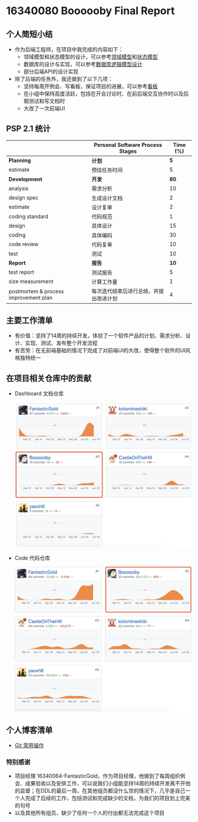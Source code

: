 # 16340080 Boooooby Final Report



## 个人简短小结

- 作为后端工程师，在项目中我完成的内容如下：
  - 领域模型和状态模型的设计，可以参考[领域模型](https://swsad.github.io/Dashboard/6-requirement-specification/3.1-domain-models)和[状态模型](https://github.com/swsad/Dashboard/raw/master/6-requirement-specification/4.1-state-models.md)
  - 数据库的设计与实现，可以参考[数据库逻辑模型设计](https://swsad.github.io/Dashboard/7-design/2.1-database-design)
  - 部分后端API的设计实现
- 除了后端的任务外，我还做到了以下几项：
  - 坚持每周开例会、写看板，保证项目的进展，可以参考[看板](https://github.com/swsad/Dashboard/projects)
  - 在小组中保持高度活跃，包括在开会讨论时、在前后端交互协作时以及后期测试和写文档时
  - 大改了一次前端UI



## PSP 2.1 统计

|                                       | **Personal Software Process Stages**   | **Time (%)** |
| ------------------------------------- | -------------------------------------- | ------------ |
| **Planning**                          | **计划**                               | **5**        |
| estimate                              | 预估任务时间                           | 5            |
| **Development**                       | **开发**                               | **80**       |
| analysis                              | 需求分析                               | 10           |
| design spec                           | 生成设计文档                           | 2            |
| estimate                              | 设计复审                               | 2            |
| coding standard                       | 代码规范                               | 1            |
| design                                | 具体设计                               | 15           |
| coding                                | 具体编码                               | 30           |
| code review                           | 代码复审                               | 10           |
| test                                  | 测试                                   | 10           |
| **Report**                            | **报告**                               | **10**       |
| test report                           | 测试报告                               | 5            |
| size measurement                      | 计算工作量                             | 1            |
| postmortem & process improvement plan | 每次迭代结束后进行总结，并提出改进计划 | 4            |



## 主要工作清单

- 有价值：坚持了14周的持续开发，体验了一个软件产品的计划、需求分析、设计、实现、测试、发布整个开发流程
- 有苦劳：在无前端基础的情况下完成了对前端UI的大改，使得整个软件的UI风格独特统一



## 在项目相关仓库中的贡献

- Dashboard 文档仓库

  ![](https://github.com/swsad/Dashboard/raw/master/imgs/FinalReport/Boooooby_Dashboard.png)

- Code 代码仓库

  ![](https://github.com/swsad/Dashboard/raw/master/imgs/FinalReport/Boooooby_Code.png)



## 个人博客清单

- [Git 常用操作](https://blog.csdn.net/Booooooby/article/details/93773871)



### 特别感谢

- 项目经理 16340064-FantasticGold，作为项目经理，他做到了每周组织例会、成果验收以及安排工作，可以说我们小组能坚持14周的持续开发离不开他的监督；在DDL的最后一周，在其他组员都没什么空的情况下，几乎是自己一个人完成了后续的工作，包括测试和完成缺少的文档，为我们的项目划上完美的句号
- 以及其他所有组员，缺少了任何一个人的付出都无法完成这个项目


